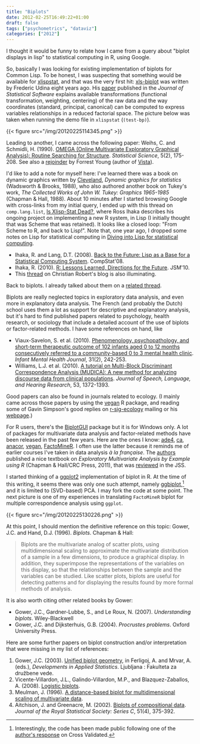 ```yaml
---
title: "Biplots"
date: 2012-02-25T16:49:22+01:00
draft: false
tags: ["psychometrics", "dataviz"]
categories: ["2012"]
---
```


I thought it would be funny to relate how I came from a query about "biplot displays in lisp" to statistical computing in R, using Google.

So, basically I was looking for existing implementation of biplots for Common Lisp. To be honest, I was suspecting that something would be available for [xlispstat](http://www.stat.uiowa.edu/~luke/xls/xlispstat/), and that was the very first hit: [xls-biplot](http://tukey.upf.es/xls-biplot/) was written by Frederic Udina eight years ago. His [paper](http://www.jstatsoft.org/v13/i05/paper) published in the *Journal of Statistical Software* explains available transformations (functional transformation, weighting, centering) of the raw data and the way coordinates (standard, principal, canonical) can be computed to express variables relationships in a reduced factorial space. The picture below was taken when running the demo file in `xlispstat` (`(test-bp)`).

{{< figure src="/img/20120225114345.png" >}}

Leading to another, I came across the following paper:
Weihs, C. and Schmidli, H. (1990). [OMEGA (Online Multivariate Exploratory Graphical Analysis): Routine Searching for Structure](http://projecteuclid.org/DPubS?service=UI&version=1.0&verb=Display&handle=euclid.ss/1177012166). *Statistical Science*, 5(2), 175-208. See also a [rejoinder](http://projecteuclid.org/DPubS?service=UI&version=1.0&verb=Display&handle=euclid.ss/1177012172) by Forrest Young (author of [Vista](http://www.visualstats.org/)). 

I'd like to add a note for myself here: I've learned there was a book on dynamic graphics written by [Cleveland](http://www.stat.purdue.edu/~wsc/), *Dynamic graphics for statistics* (Wadsworth & Brooks, 1988), who also authored another book on Tukey's work, *The Collected Works of John W. Tukey: Graphics 1965-1985* (Chapman & Hall, 1988). About 10 minutes after I started browsing Google with cross-links from my initial query, I ended up with this thread on `comp.lang.list`, [Is Xlisp-Stat Dead?](http://coding.derkeiler.com/Archive/Lisp/comp.lang.lisp/2008-01/msg01394.html), where Ross Ihaka describes his ongoing project on implementing a new R system, in Lisp (I initially thought that was Scheme that was retained). It looks like a closed loop: "From Scheme to R, and back to Lisp!". Note that, one year ago, I dropped some notes on Lisp for statistical computing in [Diving into Lisp for statistical computing](/post/diving-into-lisp-for-statistical-computing).

- Ihaka, R. and Lang, D.T. (2008). [Back to the Future: Lisp as a Base for a Statistical Computing System](http://www.stat.auckland.ac.nz/~ihaka/downloads/Compstat-2008.pdf). CompStat'08.
- Ihaka, R. (2010). [R: Lessons Learned, Directions for the Future](http://www.stat.auckland.ac.nz/%7Eihaka/downloads/JSM-2010.pdf). JSM'10.
- This [thread](http://xianblog.wordpress.com/2010/09/06/insane/comment-page-2/#comments) on Christian Robert's blog is also illuminating.

Back to biplots. I already talked about them on a [related thread](/post/the-6th-carme-conference).

Biplots are really neglected topics in exploratory data analysis, and even more in explanatory data analysis. The French (and probably the Dutch) school uses them a lot as support for descriptive and explanatory analysis, but it's hard to find published papers related to psychology, health research, or sociology that include a detailed account of the use of biplots or factor-related methods. I have some references on hand, like

- Viaux-Savelon, S. et al. (2010). [Phenomenology, psychopathology, and short-term therapeutic outcome of 102 infants aged 0 to 12 months consecutively referred to a community-based 0 to 3 mental health clinic](http://speapsl.aphp.fr/publications/2010/2010-8.pdf). *Infant Mental Health Journal*, 31(2), 242-253.
- Williams, L.J. et al. (2010). [A tutorial on Multi-Block Discriminant Correspondence Analysis (MUDICA): A new method for analyzing discourse data from clinical populations](http://ftp.utdallas.edu/~herve/abdi-wafo2010-mudica-inpress.pdf). *Journal of Speech, Language, and Hearing Research*, 53, 1372-1393.

Good papers can also be found in journals related to ecology. (I mainly came across those papers by using the [vegan](http://cc.oulu.fi/~jarioksa/softhelp/vegan.html) R package, and reading some of Gavin Simpson's good replies on [r-sig-ecology](https://stat.ethz.ch/mailman/listinfo/r-sig-ecology) mailing or his [webpage](http://www.ucl.ac.uk/~ucfagls/).)

For R users, there's the [BiplotGUI](http://biplotgui.r-forge.r-project.org/) package but it is for Windows only. A lot of packages for multivariate data analysis and factor-related methods have been released in the past few years. Here are the ones I know: [ade4](http://cran.r-project.org/web/packages/ade4/index.html), [ca](http://cran.r-project.org/web/packages/ca/index.html), [anacor](http://cran.r-project.org/web/packages/anacor/index.html), [vegan](http://cran.r-project.org/web/packages/vegan/index.html), [FactoMineR](http://cran.r-project.org/web/packages/FactoMineR/index.html). I often use the latter because it reminds me of earlier courses I've taken in data analysis *à la française*. The [authors](http://factominer.free.fr/) published a nice textbook on *Exploratory Multivariate Analysis by Example using R* (Chapman & Hall/CRC Press, 2011), that was [reviewed](http://www.jstatsoft.org/v40/b02/paper) in the JSS.

I started thinking of a [ggplot2](http://had.co.nz/ggplot2/) implementation of biplot in R. At the time of this writing, it seems there was only one such attempt, namely [ggbiplot](https://github.com/vqv/ggbiplot),[^1] and it is limited to (SVD-based) PCA. I may fork the code at some point. The next picture is one of my experiences in translating `FactoMineR` biplot for multiple correspondence analysis using `ggplot`.

{{< figure src="/img/20120225130226.png" >}}

At this point, I should mention the definitive reference on this topic: Gower, J.C. and Hand, D.J. (1996). *Biplots*. Chapman & Hall:

> Biplots are the multivariate analog of scatter plots, using multidimensional scaling to approximate the multivariate distribution of a sample in a few dimensions, to produce a graphical display. In addition, they superimpose the representations of the variables on this display, so that the relationships between the sample and the variables can be studied. Like scatter plots, biplots are useful for detecting patterns and for displaying the results found by more formal methods of analysis.

It is also worth citing other related books by Gower:

- Gower, J.C., Gardner-Lubbe, S., and Le Roux, N. (2007). *Understanding biplots*. Wiley-Blackwell
- Gower, J.C. and Dijksterhuis, G.B. (2004). *Procrustes problems*. Oxford University Press.

Here are some further papers on biplot construction and/or interpretation that were missing in my list of references:

1. Gower, J.C. (2003). [Unified biplot geometry](http://mrvar.fdv.uni-lj.si/pub/mz/mz19/gower.pdf), in Ferligoj, A. and Mrvar, A. (eds.), *Developments in Applied Statistics*. Ljubljana : Fakulteta za družbene vede.
2. Vicente-Villardon, J.L., Galindo-Villardon, M.P., and Blazquez-Zaballos, A. (2008). [Logistic biplots](http://biplot.usal.es/DOCTORADO/3CICLO/BIENIO-06-08/Logistic%20Biplots%20final.pdf).
3. Meulman, J. (1996). [A distance-based biplot for multidimensional scaling of multivariate data](http://www.datatheory.nl/pdfs/96/96_04.pdf).
4. Aitchison, J. and Greenacre, M. (2002). [Biplots of compositional data](http://www.econ.upf.edu/docs/papers/downloads/557.pdf). *Journal of the Royal Statistical Society: Series C*, 51(4), 375-392.

[^1]: Interestingly, the code has been made public following one of the [author's response](http://stats.stackexchange.com/a/7862/930) on Cross Validated.
